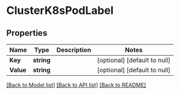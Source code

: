 # ClusterK8sPodLabel

## Properties
Name | Type | Description | Notes
------------ | ------------- | ------------- | -------------
**Key** | **string** |  | [optional] [default to null]
**Value** | **string** |  | [optional] [default to null]

[[Back to Model list]](../README.md#documentation-for-models) [[Back to API list]](../README.md#documentation-for-api-endpoints) [[Back to README]](../README.md)

